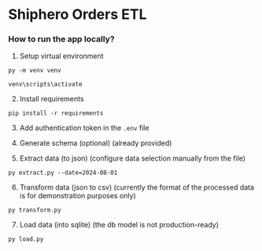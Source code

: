 # Shiphero Orders ETL

 ### How to run the app locally?

1. Setup virtual environment
```
py -m venv venv
```
```
venv\scripts\activate
```

2. Install requirements
```
pip install -r requirements
```

3. Add authentication token in the `.env` file

4. Generate schema (optional) (already provided)

5. Extract data (to json) (configure data selection manually from the file)
```
py extract.py --date=2024-08-01
```

6. Transform data (json to csv) (currently the format of the processed data is for demonstration purposes only)
```
py transform.py
```

7. Load data (into sqlite) (the db model is not production-ready)
```
py load.py
```